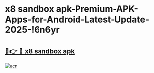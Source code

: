 # x8 sandbox apk-Premium-APK-Apps-for-Android-Latest-Update-2025-!6n6yr

# <h2><a href="https://googleone.com">🔗👉 🔴 x8 sandbox apk</a></h2>

[![acn](https://github.com/user-attachments/assets/0f9c940e-d8b0-45ae-aac7-cd30a18b3e1c)](https://googleone.com)

